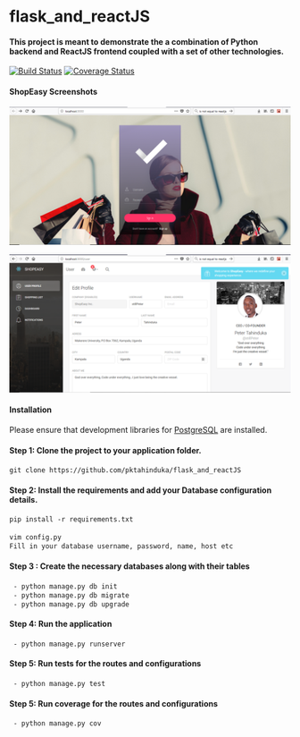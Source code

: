 # flask_and_reactJS
#### This project is meant to demonstrate the a combination of Python backend and ReactJS frontend coupled with a set of other technologies.
[![Build Status](https://travis-ci.org/pktahinduka/flask_and_reactJS.svg?branch=master)](https://travis-ci.org/pktahinduka/flask_and_reactJS)
[![Coverage Status](https://coveralls.io/repos/github/pktahinduka/shopeasy-flask-rest-api/badge.svg?branch=TravisCI-Test)](https://coveralls.io/github/pktahinduka/shopeasy-flask-rest-api?branch=TravisCI-Test)

#### ShopEasy Screenshots
![alt text](screenshots/login.png)

![alt text](screenshots/user.png)


#### Installation

Please ensure that development libraries for [PostgreSQL](http://techarena51.com/index.php/flask-sqlalchemy-postgresql-tutorial/) are installed.

#### Step 1: Clone the project to your application folder.

    git clone https://github.com/pktahinduka/flask_and_reactJS

#### Step 2: Install the requirements and add your Database configuration details.

    pip install -r requirements.txt

    vim config.py
    Fill in your database username, password, name, host etc

#### Step 3 : Create the necessary databases along with their tables

     - python manage.py db init
     - python manage.py db migrate
     - python manage.py db upgrade
     

#### Step 4: Run the application 
     
     - python manage.py runserver

#### Step 5: Run tests for the routes and configurations
    
     - python manage.py test

#### Step 5: Run coverage for the routes and configurations
    
     - python manage.py cov